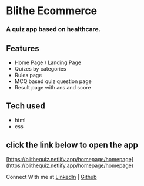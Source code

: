 # Blithe Ecommerce
### A quiz app based on healthcare.

## Features
- Home Page / Landing Page
- Quizes by categories
- Rules page
- MCQ based quiz question page 
- Result page with ans and score

## Tech used
- html
- css

## click the link below to open the app
[https://blithequiz.netlify.app/homepage/homepage](https://blithequiz.netlify.app/homepage/homepage)

Connect With me at [LinkedIn](https://www.linkedin.com/in/karishma-gajria-768107138/?originalSubdomain=in) | [Github](https://github.com/kgajriaAgarwal)